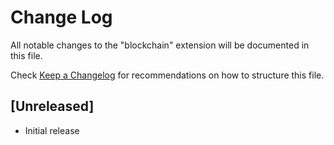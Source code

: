 # Change Log

All notable changes to the "blockchain" extension will be documented in this file.

Check [Keep a Changelog](http://keepachangelog.com/) for recommendations on how to structure this file.

## [Unreleased]

- Initial release